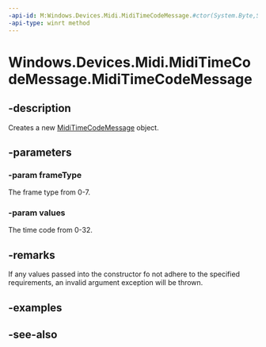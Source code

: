 ```yaml
---
-api-id: M:Windows.Devices.Midi.MidiTimeCodeMessage.#ctor(System.Byte,System.Byte)
-api-type: winrt method
---
```


<!-- Method syntax
public MidiTimeCodeMessage(System.Byte frameType, System.Byte values)
-->

# Windows.Devices.Midi.MidiTimeCodeMessage.MidiTimeCodeMessage

## -description
Creates a new [MidiTimeCodeMessage](miditimecodemessage.md) object.

## -parameters
### -param frameType
The frame type from 0-7.

### -param values
The time code from 0-32.

## -remarks
If any values passed into the constructor fo not adhere to the specified requirements, an invalid argument exception will be thrown.

## -examples

## -see-also
